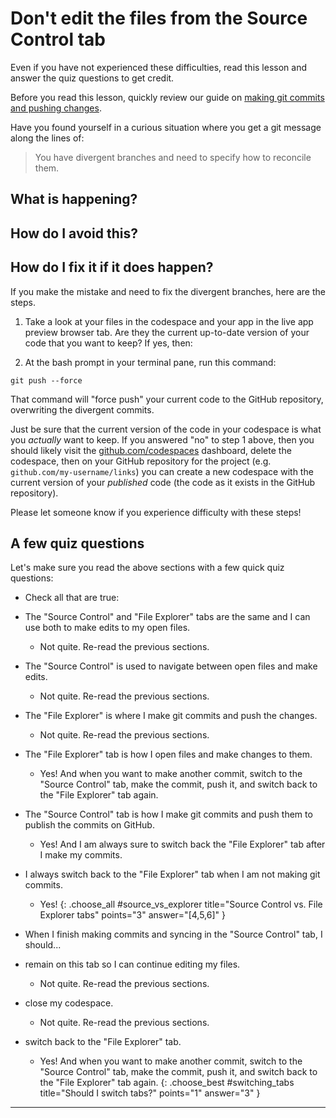 # Don't edit the files from the Source Control tab

<div class="bg-red-100 py-1 px-5" markdown="1">

Even if you have not experienced these difficulties, read this lesson and answer the quiz questions to get credit. 

Before you read this lesson, quickly review our guide on [making git commits and pushing changes](https://learn.firstdraft.com/lessons/106-hello-world#git-commit-and-push).
</div>

Have you found yourself in a curious situation where you get a git message along the lines of:

> You have divergent branches and need to specify how to reconcile them.

## What is happening?


## How do I avoid this?


## How do I fix it if it does happen?

If you make the mistake and need to fix the divergent branches, here are the steps.

1. Take a look at your files in the codespace and your app in the live app preview browser tab. Are they the current up-to-date version of your code that you want to keep? If yes, then:

2. At the bash prompt in your terminal pane, run this command:

```
git push --force
```

That command will "force push" your current code to the GitHub repository, overwriting the divergent commits. 

Just be sure that the current version of the code in your codespace is what you _actually_ want to keep. If you answered "no" to step 1 above, then you should likely visit the [github.com/codespaces](https://github.com/codespaces) dashboard, delete the codespace, then on your GitHub repository for the project (e.g. `github.com/my-username/links`) you can create a new codespace with the current version of your _published_ code (the code as it exists in the GitHub repository).

Please let someone know if you experience difficulty with these steps!

## A few quiz questions

Let's make sure you read the above sections with a few quick quiz questions:

- Check all that are true:
- The "Source Control" and "File Explorer" tabs are the same and I can use both to make edits to my open files.
  - Not quite. Re-read the previous sections.
- The "Source Control" is used to navigate between open files and make edits.
  - Not quite. Re-read the previous sections.
- The "File Explorer" is where I make git commits and push the changes.
  - Not quite. Re-read the previous sections.
- The "File Explorer" tab is how I open files and make changes to them.
  - Yes! And when you want to make another commit, switch to the "Source Control" tab, make the commit, push it, and switch back to the "File Explorer" tab again.
- The "Source Control" tab is how I make git commits and push them to publish the commits on GitHub.
  - Yes! And I am always sure to switch back the "File Explorer" tab after I make my commits.
- I always switch back to the "File Explorer" tab when I am not making git commits.
  - Yes!
{: .choose_all #source_vs_explorer title="Source Control vs. File Explorer tabs" points="3" answer="[4,5,6]" }


- When I finish making commits and syncing in the "Source Control" tab, I should...
- remain on this tab so I can continue editing my files.
  - Not quite. Re-read the previous sections.
- close my codespace.
  - Not quite. Re-read the previous sections.
- switch back to the "File Explorer" tab.
  - Yes! And when you want to make another commit, switch to the "Source Control" tab, make the commit, push it, and switch back to the "File Explorer" tab again.
{: .choose_best #switching_tabs title="Should I switch tabs?" points="1" answer="3" }

---
